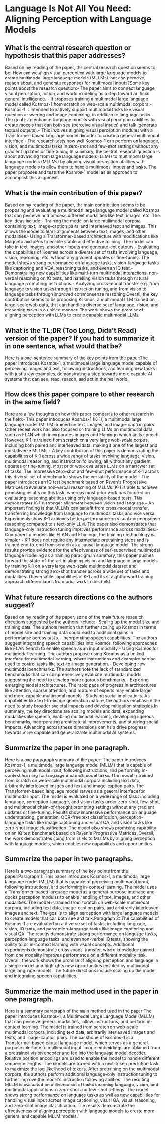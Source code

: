 # Language Is Not All You Need: Aligning Perception with Language Models

## What is the central research question or hypothesis that this paper addresses?

Based on my reading of the paper, the central research question seems to be: How can we align visual perception with large language models to create multimodal large language models (MLLMs) that can perceive, reason about, and generate responses for multimodal inputs?Some key points about the research question:- The paper aims to connect language, visual perception, action, and world modeling as a step toward artificial general intelligence. - It proposes training a multimodal large language model called Kosmos-1 from scratch on web-scale multimodal corpora.- Kosmos-1 is intended to natively support multimodal tasks like visual question answering and image captioning, in addition to language tasks.- The goal is to enhance language models with visual perception abilities to create models that can both see (perceive visual inputs) and talk (generate textual outputs).- This involves aligning visual perception modules with a Transformer-based language model decoder to create a general multimodal interface.- The research tests how well Kosmos-1 can perform on language, vision, and multimodal tasks in zero-shot and few-shot settings without any gradient updates or fine-tuning.In summary, the central research question is about advancing from large language models (LLMs) to multimodal large language models (MLLMs) by aligning visual perception abilities with language models to allow them to handle multimodal inputs and tasks. The paper proposes and tests the Kosmos-1 model as an approach to accomplish this alignment.


## What is the main contribution of this paper?

Based on my reading of the paper, the main contribution seems to be proposing and evaluating a multimodal large language model called Kosmos that can perceive and process different modalities like text, images, etc. The key ideas include:- Training the model on large multimodal corpora containing text, image-caption pairs, and interleaved text and images. This allows the model to learn alignments between text, images, and other modalities.- Using a Transformer-based architecture with modifications like Magneto and xPos to enable stable and effective training. The model can take in text, images, and other inputs and generate text outputs.- Evaluating the capabilities of Kosmos across a diverse set of tasks involving language, vision, reasoning, etc. without any gradient updates or fine-tuning. The model shows strong performance on language tasks, vision-language tasks like captioning and VQA, reasoning tasks, and even an IQ test.- Demonstrating new capabilities like multi-turn multimodal interactions, non-verbal reasoning on IQ tests, and handling vision tasks through natural language prompting/instructions.- Analyzing cross-modal transfer e.g. from language to vision tasks through instruction tuning, and from vision to language tasks through improved commonsense reasoning.Overall, the key contribution seems to be proposing Kosmos, a multimodal LLM trained on large-scale web data, that can handle a diverse set of language, vision, and reasoning tasks in a unified manner. The work shows the promise of aligning perception with LLMs to create capable multimodal LLMs.


## What is the TL;DR (Too Long, Didn't Read) version of the paper? If you had to summarize it in one sentence, what would that be?

Here is a one-sentence summary of the key points from the paper:The paper introduces Kosmos-1, a multimodal large language model capable of perceiving images and text, following instructions, and learning new tasks with just a few examples, demonstrating a step towards more capable AI systems that can see, read, reason, and act in the real world.


## How does this paper compare to other research in the same field?

Here are a few thoughts on how this paper compares to other research in the field:- This paper introduces Kosmos-1 (K-1), a multimodal large language model (MLLM) trained on text, images, and image-caption pairs. Other recent work has also focused on training LLMs on multimodal data, such as FLAN which incorporates images and Flamingo which adds speech. However, K-1 is trained from scratch on a very large web-scale corpus, including both paired and interleaved data, making it one of the largest and most diverse MLLMs.- A key contribution of this paper is demonstrating the capabilities of K-1 across a wide range of tasks involving language, vision, multimodal reasoning, and instruction following, all without any gradient updates or fine-tuning. Most prior work evaluates LLMs on a narrower set of tasks. The impressive zero-shot and few-shot performance of K-1 across this diverse set of benchmarks shows the versatility of the model.- The paper introduces an IQ test benchmark based on Raven's Progressive Matrices to evaluate non-verbal reasoning of MLLMs. K-1 is able to achieve promising results on this task, whereas most prior work has focused on evaluating reasoning abilities using only language-based tests. This demonstrates K-1's stronger alignment between vision and language.- An important finding is that MLLMs can benefit from cross-modal transfer, transferring knowledge from language to multimodal tasks and vice versa. Experiments show K-1 achieves better performance on visual commonsense reasoning compared to a text-only LLM. The paper also demonstrates that language-only instruction tuning improves performance across modalities.- Compared to models like FLAN and Flamingo, the training methodology is simpler - K-1 does not require any intermediate pretraining steps and is trained end-to-end from scratch as a causal language model. The strong results provide evidence for the effectiveness of self-supervised multimodal language modeling as a training paradigm.In summary, this paper pushes forward the state-of-the-art in aligning vision and language in large models by training K-1 on a very large web-scale multimodal dataset and demonstrating strong zero-shot transfer across a wide set of tasks and modalities. Theversatile capabilities of K-1 and its straightforward training approach differentiate it from prior work in this field.


## What future research directions do the authors suggest?

Based on my reading of the paper, some of the main future research directions suggested by the authors include:- Scaling up the model size and training data. The authors mention that further scaling up Kosmos in terms of model size and training data could lead to additional gains in performance across tasks.- Incorporating speech capabilities. The authors suggest integrating speech capabilities into Kosmos, following approaches like FLAN Search to enable speech as an input modality.- Using Kosmos for multimodal learning. The authors propose using Kosmos as a unified interface for multimodal learning, where instructions and examples can be used to control tasks like text-to-image generation. - Developing new multimodal benchmarks. The authors note the lack of standardized benchmarks that can comprehensively evaluate multimodal models, suggesting the need to develop more rigorous benchmarks.- Exploring emerging model architectures. The rapid pace of progress in architectures like attention, sparse attention, and mixture of experts may enable larger and more capable multimodal models.- Studying social implications. As capabilities like text-to-image generation mature, the authors emphasize the need to study broader societal impacts and develop mitigation strategies.In summary, the key directions are scaling models and data, expanding modalities like speech, enabling multimodal learning, developing rigorous benchmarks, incorporating architectural improvements, and studying social impacts. Advancing across these dimensions can help drive progress towards more capable and generalizable multimodal AI systems.


## Summarize the paper in one paragraph.

Here is a one paragraph summary of the paper: The paper introduces Kosmos-1, a multimodal large language model (MLLM) that is capable of perceiving multimodal input, following instructions, and performing in-context learning for language and multimodal tasks. The model is trained from scratch on web-scale multimodal corpora including text data, arbitrarily interleaved images and text, and image-caption pairs. The Transformer-based language model serves as a general interface for multimodal input. The model is evaluated on a wide range of tasks including language, perception-language, and vision tasks under zero-shot, few-shot, and multimodal chain-of-thought prompting settings without any gradient updates or fine-tuning. Results show impressive performance on language understanding, generation, OCR-free text classification, perception-language tasks like image captioning and visual QA, and vision tasks like zero-shot image classification. The model also shows promising capability on an IQ test benchmark based on Raven's Progressive Matrices. Overall, the work demonstrates going from LLMs to MLLMs by aligning perception with language models, which enables new capabilities and opportunities.


## Summarize the paper in two paragraphs.

Here is a two-paragraph summary of the key points from the paper:Paragraph 1: This paper introduces Kosmos-1, a multimodal large language model (MLLM) that is capable of perceiving multimodal input, following instructions, and performing in-context learning. The model uses a Transformer-based language model as a general-purpose interface and docks perception modules to enable handling of text, images, and other modalities. The model is trained from scratch on web-scale multimodal corpora, including text data, image-caption pairs, and arbitrarily interleaved images and text. The goal is to align perception with large language models to create models that can both see and talk.Paragraph 2: The capabilities of Kosmos-1 are evaluated on a diverse set of tasks, including language, vision, IQ tests, and perception-language tasks like image captioning and visual QA. The results demonstrate strong performance on language tasks, perception-language tasks, and even non-verbal IQ tests, showing the ability to do in-context learning with visual concepts. Additional experiments demonstrate cross-modal transfer, where knowledge gained from one modality improves performance on a different modality task. Overall, the work shows the promise of aligning perception and language in a single model and highlights new opportunities enabled by multimodal large language models. The future directions include scaling up the model and integrating speech capabilities.


## Summarize the main method used in the paper in one paragraph.

Here is a summary paragraph of the main method used in the paper:The paper introduces Kosmos-1, a Multimodal Large Language Model (MLLM) that can perceive general modalities, follow instructions, and perform in-context learning. The model is trained from scratch on web-scale multimodal corpora, including text data, arbitrarily interleaved images and texts, and image-caption pairs. The backbone of Kosmos-1 is a Transformer-based causal language model, which serves as a general-purpose interface to multimodal input. Image embeddings are obtained from a pretrained vision encoder and fed into the language model decoder. Relative position encodings are used to enable the model to handle different sequence lengths. The models are trained with a next-token prediction task to maximize the log-likelihood of tokens. After pretraining on the multimodal corpora, the authors perform additional language-only instruction tuning to further improve the model's instruction following abilities. The resulting MLLM is evaluated on a diverse set of tasks spanning language, vision, and multimodal applications in zero-shot and few-shot settings. The model shows strong performance on language tasks as well as new capabilities for handling visual input across image captioning, visual QA, visual reasoning, and zero-shot image classification. The results demonstrate the effectiveness of aligning perception with language models to create more general and capable MLLM models.

